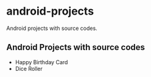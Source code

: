 # android-projects
Android projects with source codes.


## Android Projects with source codes

- Happy Birthday Card 
- Dice Roller